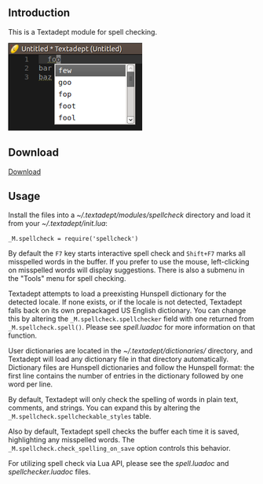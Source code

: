## Introduction

This is a Textadept module for spell checking.

![Spellcheck](spellcheck/spellcheck.png)

## Download

[Download](https://github.com/orbitalquark/textadept-modules/tree/default/spellcheck)

## Usage

Install the files into a *~/.textadept/modules/spellcheck* directory and load it
from your *~/.textadept/init.lua*:

    _M.spellcheck = require('spellcheck')

By default the `F7` key starts interactive spell check and `Shift+F7` marks all
misspelled words in the buffer. If you prefer to use the mouse, left-clicking on
misspelled words will display suggestions. There is also a submenu in the
"Tools" menu for spell checking.

Textadept attempts to load a preexisting Hunspell dictionary for the detected
locale. If none exists, or if the locale is not detected, Textadept falls back
on its own prepackaged US English dictionary. You can change this by altering
the `_M.spellcheck.spellchecker` field with one returned from
`_M.spellcheck.spell()`. Please see *spell.luadoc* for more information on that
function.

User dictionaries are located in the *~/.textadept/dictionaries/* directory, and
Textadept will load any dictionary file in that directory automatically.
Dictionary files are Hunspell dictionaries and follow the Hunspell format: the
first line contains the number of entries in the dictionary followed by one word
per line.

By default, Textadept will only check the spelling of words in plain text,
comments, and strings. You can expand this by altering the
`_M.spellcheck.spellcheckable_styles` table.

Also by default, Textadept spell checks the buffer each time it is saved,
highlighting any misspelled words. The `_M.spellcheck.check_spelling_on_save`
option controls this behavior.

For utilizing spell check via Lua API, please see the *spell.luadoc* and
*spellchecker.luadoc* files.

